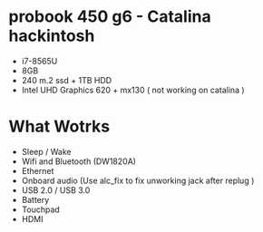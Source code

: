 # probook 450 g6 - Catalina hackintosh

- i7-8565U
- 8GB
- 240 m.2 ssd + 1TB HDD 
- Intel UHD Graphics 620 + mx130 ( not working on catalina )


# What Wotrks
- Sleep / Wake
- Wifi and Bluetooth (DW1820A)
- Ethernet
- Onboard audio (Use alc_fix to fix unworking jack after replug )
- USB 2.0 / USB 3.0
- Battery
- Touchpad
- HDMI
